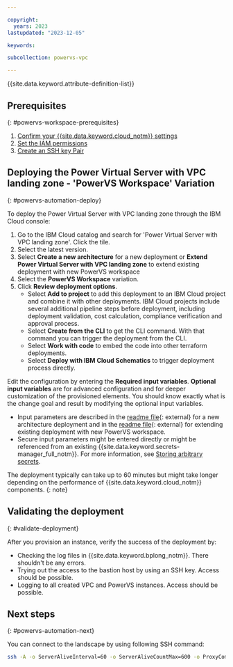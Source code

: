 ```yaml
---

copyright:
  years: 2023
lastupdated: "2023-12-05"

keywords:

subcollection: powervs-vpc

---
```


{{site.data.keyword.attribute-definition-list}}

## Prerequisites
{: #powervs-workspace-prerequisites}

1. [Confirm your {{site.data.keyword.cloud_notm}} settings](https://cloud.ibm.com/docs/powervs-vpc?topic=powervs-vpc-powervs-automation-planning#vpc-cloud-prereqs)
2. [Set the IAM permissions](https://cloud.ibm.com/docs/powervs-vpc?topic=powervs-vpc-powervs-automation-planning#powervs-automation-IAM-prereqs)
3. [Create an SSH key Pair](https://cloud.ibm.com/docs/powervs-vpc?topic=powervs-vpc-powervs-automation-planning#powervs-automation-ssh-key)

## Deploying the Power Virtual Server with VPC landing zone - 'PowerVS Workspace' Variation
{: #powervs-automation-deploy}

To deploy the Power Virtual Server with VPC landing zone through the IBM Cloud console:

1. Go to the IBM Cloud catalog and search for 'Power Virtual Server with VPC landing zone'. Click the tile.
1. Select the latest version.
1. Select **Create a new architecture** for a new deployment or **Extend Power Virtual Server with VPC landing zone** to extend existing deployment with new PowerVS workspace
1. Select the **PowerVS Workspace** variation. 
1. Click **Review deployment options**.
    - Select **Add to project** to add this deployment to an IBM Cloud project and combine it with other deployments. IBM Cloud projects include several additional pipeline steps before deployment, including deployment validation, cost calculation, compliance verification and approval process.
    - Select **Create from the CLI** to get the CLI command. With that command you can trigger the deployment from the CLI.
    - Select **Work with code** to embed the code into other terraform deployments.
    - Select **Deploy with IBM Cloud Schematics** to trigger deployment process directly.

Edit the configuration by entering the **Required input variables**. **Optional input variables** are for advanced configuration and for deeper customization of the provisioned elements. You should know exactly what is the change goal and result by modifying the optional input variables. 
- Input parameters are described in the [readme file](https://github.com/terraform-ibm-modules/terraform-ibm-powervs-infrastructure/blob/main/solutions/full-stack/README.md){: external} for a new architecture deployment and in the [readme file](https://github.com/terraform-ibm-modules/terraform-ibm-powervs-infrastructure/blob/main/solutions/extension/README.md){: external} for extending existing deployment with new PowerVS workspace.
- Secure input parameters might be entered directly or might be referenced from an existing {{site.data.keyword.secrets-manager_full_notm}}. For more information, see [Storing arbitrary secrets](/docs/secrets-manager?topic=secrets-manager-arbitrary-secrets).

The deployment typically can take up to 60 minutes but might take longer depending on the performance of {{site.data.keyword.cloud_notm}} components.
{: note}

## Validating the deployment
{: #validate-deployment}

After you provision an instance, verify the success of the deployment by:

- Checking the log files in {{site.data.keyword.bplong_notm}}. There shouldn't be any errors.
- Trying out the access to the bastion host by using an SSH key. Access should be possible. 
- Logging to all created VPC and PowerVS instances. Access should be possible.

## Next steps
{: #powervs-automation-next}

You can connect to the landscape by using following SSH command:

```sh
ssh -A -o ServerAliveInterval=60 -o ServerAliveCountMax=600 -o ProxyCommand=\"ssh -W %h:%p root@\<access_host_floating_ip\>\" root@\<vpc_instance_ip\>
```


